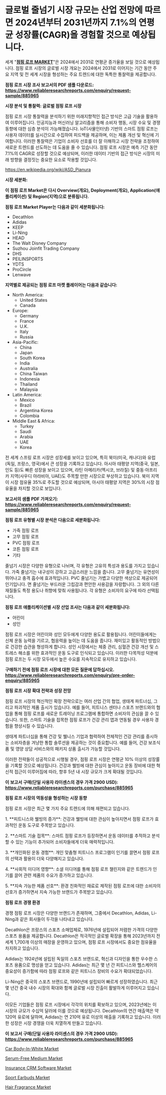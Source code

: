 <p><h1>글로벌 줄넘기 시장 규모는 산업 전망에 따르면 2024년부터 2031년까지 7.1%의 연평균 성장률(CAGR)을 경험할 것으로 예상됩니다.</h1></p><p>세계 "<strong><a href="https://www.reliableresearchreports.com/jumping-rope-r885965?utm_campaign=106&utm_medium=8&utm_source=Github&utm_content=ia&utm_term=26092024&utm_id=jumping-rope">점핑 로프 MARKET</a></strong>"은 2024에서 2031로 연평균 증가율을 보일 것으로 예상됩니다. 점핑 로프 시장의 글로벌 시장 개요는 2024에서 2031로 이어지는 기간 동안 주요 지역 및 전 세계 시장을 형성하는 주요 트렌드에 대한 독특한 통찰력을 제공합니다.</p>
<p><strong>점핑 로프 시장 조사 보고서의 PDF 샘플 다운로드: <a href="https://www.reliableresearchreports.com/enquiry/request-sample/885965?utm_campaign=106&utm_medium=8&utm_source=Github&utm_content=ia&utm_term=26092024&utm_id=jumping-rope">https://www.reliableresearchreports.com/enquiry/request-sample/885965</a></strong></p>
<p><strong>시장 분석 및 통찰력: 글로벌 점핑 로프 시장</strong></p>
<p><p>점핑 로프 시장 통찰력을 분석하기 위한 미래지향적인 접근 방식은 고급 기술을 활용하여 이루어집니다. 인공지능과 머신러닝 알고리즘을 통해 소비자 행동, 시장 수요 및 경쟁 동향에 대한 심층 분석이 가능해졌습니다. IoT(사물인터넷) 기반의 스마트 점핑 로프는 사용자 데이터를 실시간으로 수집하여 피드백을 제공하며, 이는 제품 개선 및 혁신에 기여합니다. 이러한 통찰력은 기업이 소비자 선호를 더 잘 이해하고 시장 전략을 조정하여 새로운 트렌드를 선도하는 데 도움을 줄 수 있습니다. 점핑 로프 시장은 예측 기간 동안 7.1%의 CAGR로 성장할 것으로 예상되며, 이러한 데이터 기반의 접근 방식은 시장의 미래 방향을 결정짓는 중요한 요소로 작용할 것입니다.</p></p>
<p><a href="%7CAUTHORITHY_DOMAIN_URL%7C?utm_campaign=106&utm_medium=8&utm_source=Github&utm_content=ia&utm_term=26092024&utm_id=jumping-rope">https://en.wikipedia.org/wiki/ASD_Pianura</a></p>
<p><strong>시장 세분화:</strong></p>
<p><strong>이 점핑 로프 Market은 다시 Overview(개요), Deployment(개요), Application(애플리케이션) 및 Region(지역)으로 분류됩니다.</strong></p>
<p><strong>점핑 로프 Market Player는 다음과 같이 세분화됩니다:</strong></p>
<p><ul><li>Decathlon</li><li>Adidas</li><li>KEEP</li><li>Li-Ning</li><li>HEAD</li><li>The Walt Disney Company</li><li>Suzhou Joinfit Trading Company</li><li>DHS</li><li>PEILINSPORTS</li><li>YDTS</li><li>ProCircle</li><li>Lenwave</li></ul></p>
<p><strong>지역별로 제공되는 점핑 로프 마켓 플레이어는 다음과 같습니다:</strong></p>
<p><ul>
    <li>
        North America:
        <ul>
            <li>United States</li>
            <li>Canada</li>
        </ul>
    </li>
    <li>
        Europe:
        <ul>
            <li>Germany</li>
            <li>France</li>
            <li>U.K.</li>
            <li>Italy</li>
            <li>Russia</li>
        </ul>
    </li>
    <li>
        Asia-Pacific:
        <ul>
            <li>China</li>
            <li>Japan</li>
            <li>South Korea</li>
            <li>India</li>
            <li>Australia</li>
            <li>China Taiwan</li>
            <li>Indonesia</li>
            <li>Thailand</li>
            <li>Malaysia</li>
        </ul>
    </li>
    <li>
        Latin America:
        <ul>
            <li>Mexico</li>
            <li>Brazil</li>
            <li>Argentina Korea</li>
            <li>Colombia</li>
        </ul>
    </li>
    <li>
        Middle East & Africa:
        <ul>
            <li>Turkey</li>
            <li>Saudi</li>
            <li>Arabia</li>
            <li>UAE</li>
            <li>Korea</li>
        </ul>
    </li>
    </ul></p>
<p><p>전 세계 스프링 로프 시장은 성장세를 보이고 있으며, 특히 북미(미국, 캐나다)와 유럽(독일, 프랑스, 영국)에서 큰 성장을 기록하고 있습니다. 아시아 태평양 지역(중국, 일본, 인도 등)도 빠른 성장을 보이고 있으며, 라틴 아메리카(멕시코, 브라질) 및 중동·아프리카 지역(사우디 아라비아, UAE)도 주목할 만한 시장으로 부상하고 있습니다. 북미 지역이 시장 점유율 35%로 주도할 것으로 예상되며, 아시아 태평양 지역은 30%의 시장 점유율을 차지할 것으로 보입니다.</p></p>
<p><strong>보고서의 샘플 PDF 가져오기: <a href="https://www.reliableresearchreports.com/enquiry/request-sample/885965?utm_campaign=106&utm_medium=8&utm_source=Github&utm_content=ia&utm_term=26092024&utm_id=jumping-rope">https://www.reliableresearchreports.com/enquiry/request-sample/885965</a></strong></p>
<p><strong>점핑 로프 유형별 시장 분석은 다음으로 세분화됩니다:</strong></p>
<p><ul><li>가죽 점핑 로프</li><li>고무 점핑 로프</li><li>PVC 점핑 로프</li><li>코튼 점핑 로프</li><li>기타</li></ul></p>
<p><p>줄넘기 시장은 다양한 유형으로 나뉘며, 각 유형은 고유의 특성과 용도를 가지고 있습니다. 가죽 줄넘기는 내구성이 강하고 고급스러운 느낌을 줍니다. 고무 줄넘기는 유연성이 뛰어나고 충격 흡수에 효과적입니다. PVC 줄넘기는 가볍고 다양한 색상으로 제공되어 인기입니다. 면 줄넘기는 부드러운 그립감과 편안한 사용감을 자랑합니다. 그 외의 다른 재질들도 특정 용도나 취향에 맞춰 사용됩니다. 각 유형은 소비자의 요구에 따라 선택됩니다.</p></p>
<p><strong>점핑 로프 애플리케이션별 시장 산업 조사는 다음과 같이 세분화됩니다:</strong></p>
<p><ul><li>어린이</li><li>성인</li></ul></p>
<p><p>점핑 로프 시장은 어린이와 성인 모두에게 다양한 용도로 활용됩니다. 어린이들에게는 신체 운동 능력을 기르고, 협응력을 높이는 데 도움을 줍니다. 재미있고 활동적인 방법으로 건강한 습관을 형성하게 합니다. 성인 시장에서는 체중 관리, 심혈관 건강 개선 및 스트레스 해소를 위한 효과적인 운동 도구로 인식되고 있습니다. 이러한 다목적성 덕분에 점핑 로프는 두 시장 모두에서 높은 수요를 지속적으로 유지하고 있습니다.</p></p>
<p><strong>구매하기 전에 점핑 로프 시장에 대한 모든 질문에 답하십시오. <a href="https://www.reliableresearchreports.com/enquiry/pre-order-enquiry/885965?utm_campaign=106&utm_medium=8&utm_source=Github&utm_content=ia&utm_term=26092024&utm_id=jumping-rope">https://www.reliableresearchreports.com/enquiry/pre-order-enquiry/885965</a></strong></p>
<p><strong>점핑 로프 시장 확대 전략과 성장 전망</strong></p>
<p><p>점핑 로프 시장의 혁신적인 확장 전략으로는 여러 산업 간의 협업, 생태계 파트너십, 그리고 파괴적인 제품 출시가 있습니다. 예를 들어, 피트니스 센터나 스포츠 브랜드와의 협업을 통해 점핑 로프를 새로운 트레이닝 프로그램에 통합하면 소비자의 관심을 끌 수 있습니다. 또한, 스마트 기술을 접목한 점핑 로프가 건강 관리 앱과 연동될 경우 사용자 경험을 향상시킬 수 있습니다. </p><p>생태계 파트너십을 통해 건강 및 웰니스 기업과 협력하여 전체적인 건강 관리를 중시하는 소비자층을 겨냥한 통합 솔루션을 제공하는 것이 중요합니다. 예를 들어, 건강 보조식품 및 영양 상담 서비스와의 패키지 상품 출시가 가능할 것입니다. </p><p>이러한 전략들이 성공적으로 시행될 경우, 점핑 로프 시장은 연평균 10% 이상의 성장률을 기록할 것으로 예상됩니다. 건강과 웰빙에 대한 관심이 높아지고 운동 장비에 대한 혁신적 접근이 이루어짐에 따라, 향후 5년 내 시장 규모가 크게 확대될 것입니다.</p></p>
<p><strong>이 보고서 구매(단일 사용자 라이센스의 경우 가격 2900 USD): <a href="https://www.reliableresearchreports.com/purchase/885965?utm_campaign=106&utm_medium=8&utm_source=Github&utm_content=ia&utm_term=26092024&utm_id=jumping-rope">https://www.reliableresearchreports.com/purchase/885965</a></strong></p>
<p><strong>점핑 로프 시장의 역동성을 형성하는 시장 동향</strong></p>
<p><p>점핑 로프 시장은 최근 몇 가지 주요 트렌드에 의해 재편되고 있습니다. </p><p>1. **피트니스와 웰빙의 증가**: 건강과 웰빙에 대한 관심이 높아지면서 점핑 로프가 효과적인 운동 도구로 주목받고 있습니다. </p><p>2. **스마트 기술 접목**: 스마트 점핑 로프가 등장하면서 운동 데이터를 추적하고 분석할 수 있는 기능이 추가되어 소비자들에게 더욱 매력적입니다. </p><p>3. **개인화된 운동 경험**: 개인 맞춤형 피트니스 프로그램이 인기를 끌면서 점핑 로프의 선택과 활용이 더욱 다양해지고 있습니다. </p><p>4. **사회적 미디어 영향**: 소셜 미디어를 통해 점핑 로프 챌린지와 같은 트렌드가 인기를 끌어 관련 제품의 수요가 증가하고 있습니다. </p><p>5. **지속 가능한 제품 선호**: 환경 친화적인 재료로 제작된 점핑 로프에 대한 소비자의 선호가 증가하면서 지속 가능한 브랜드가 주목받고 있습니다.</p></p>
<p><strong>점핑 로프 경쟁 환경</strong></p>
<p><p>경쟁 점핑 로프 시장은 다양한 브랜드가 존재하며, 그중에서 Decathlon, Adidas, Li-Ning과 같은 회사들이 두각을 나타내고 있습니다. </p><p>Decathlon은 프랑스의 스포츠 소매업체로, 1976년에 설립되어 저렴한 가격의 다양한 스포츠 용품을 제공합니다. Decathlon은 적극적인 글로벌 확장을 통해 2023년까지 전 세계 1,700개 이상의 매장을 운영하고 있으며, 점핑 로프 시장에서도 중요한 점유율을 차지하고 있습니다.</p><p>Adidas는 1924년에 설립된 독일의 스포츠 브랜드로, 혁신과 디자인을 통한 우수한 스포츠 용품으로 명성을 얻고 있습니다. Adidas는 최근 몇 년 간 피트니스와 헬스케어의 중요성이 증가함에 따라 점핑 로프와 같은 피트니스 장비의 수요가 확대되었습니다. </p><p>Li-Ning은 중국의 스포츠 브랜드로, 1990년에 설립되어 빠르게 성장하였습니다. 최근 몇 년간 중국 내수 시장의 확대와 함께 글로벌 시장 진출이 활발하게 이루어지고 있습니다. </p><p>이모든 기업들은 점핑 로프 시장에서 각각의 위치를 확보하고 있으며, 2023년에는 이 시장의 규모가 수십억 달러에 이를 것으로 예상됩니다. Decathlon의 연간 매출액은 약 120억 유로에 달하며, Adidas는 연 210억 유로 이상의 매출을 기록하고 있습니다. 이러한 성장은 시장 경쟁을 더욱 치열하게 만들고 있습니다.</p></p>
<p><strong>이 보고서 구매(단일 사용자 라이센스의 경우 가격 2900 USD): <a href="https://www.reliableresearchreports.com/purchase/885965?utm_campaign=106&utm_medium=8&utm_source=Github&utm_content=ia&utm_term=26092024&utm_id=jumping-rope">https://www.reliableresearchreports.com/purchase/885965</a></strong></p>
<p><p><a href="https://github.com/nathandecarvalho/Market-Research-Report-List-5/blob/main/car-body-in-white-market.md?utm_campaign=106&utm_medium=8&utm_source=Github&utm_content=ia&utm_term=26092024&utm_id=jumping-rope">Car Body-In-White Market</a></p><p><a href="https://github.com/julyju69/Market-Research-Report-List-5/blob/main/serum-free-medium-market.md?utm_campaign=106&utm_medium=8&utm_source=Github&utm_content=ia&utm_term=26092024&utm_id=jumping-rope">Serum-Free Medium Market</a></p><p><a href="https://www.linkedin.com/pulse/insurance-crm-software-market-essentials-key-players-demand-drivers-qgsgf?trackingId=hsQcxL8cT1mF%2Fe3RH8GYFQ%3D%3D&utm_campaign=106&utm_medium=8&utm_source=Github&utm_content=ia&utm_term=26092024&utm_id=jumping-rope">Insurance CRM Software Market</a></p><p><a href="https://issuu.com/reportprime-2/docs/sport-earbuds-market-size-2030.pptx_77794cc4534249?utm_campaign=106&utm_medium=8&utm_source=Github&utm_content=ia&utm_term=26092024&utm_id=jumping-rope">Sport Earbuds Market</a></p><p><a href="https://issuu.com/reportprime-2/docs/hair-fragrance-market-size-2030.ppt_2f3d78c4cf6cf2?utm_campaign=106&utm_medium=8&utm_source=Github&utm_content=ia&utm_term=26092024&utm_id=jumping-rope">Hair Fragrance Market</a></p></p>
